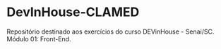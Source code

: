 # DevInHouse-CLAMED
Repositório destinado aos exercícios do curso DEVinHouse - Senai/SC. Módulo 01: Front-End.
